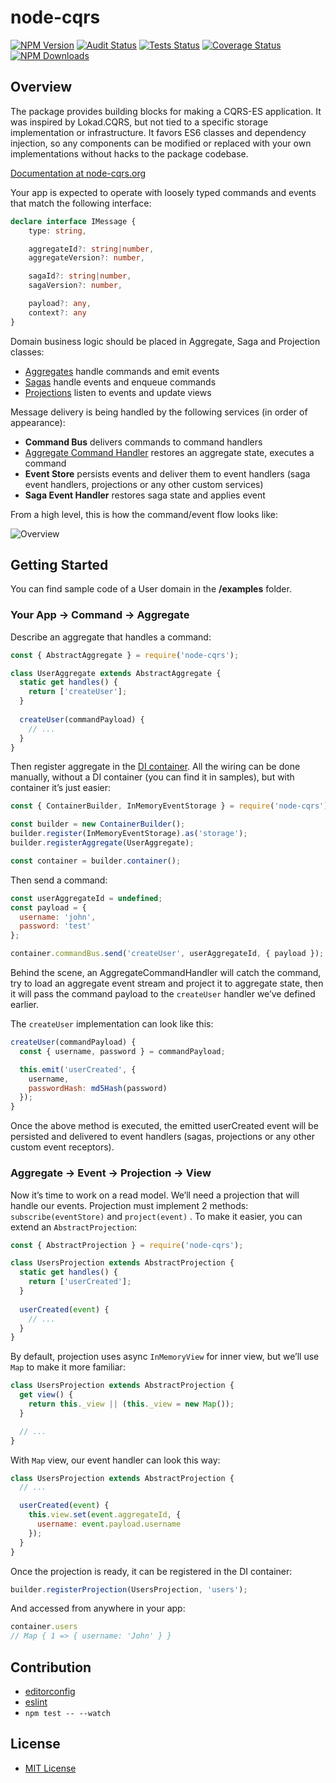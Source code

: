 node-cqrs
=========

[![NPM Version](https://img.shields.io/npm/v/node-cqrs.svg)](https://www.npmjs.com/package/node-cqrs)
[![Audit Status](https://github.com/snatalenko/node-cqrs/actions/workflows/audit.yml/badge.svg)](https://github.com/snatalenko/node-cqrs/actions/workflows/audit.yml)
[![Tests Status](https://github.com/snatalenko/node-cqrs/actions/workflows/tests.yml/badge.svg)](https://github.com/snatalenko/node-cqrs/actions/workflows/tests.yml)
[![Coverage Status](https://coveralls.io/repos/github/snatalenko/node-cqrs/badge.svg?branch=master)](https://coveralls.io/github/snatalenko/node-cqrs?branch=master)
[![NPM Downloads](https://img.shields.io/npm/dm/node-cqrs.svg)](https://www.npmjs.com/package/node-cqrs)

## Overview

The package provides building blocks for making a CQRS-ES application. It was inspired by Lokad.CQRS, but not tied to a specific storage implementation or infrastructure. It favors ES6 classes and dependency injection, so any components can be modified or replaced with your own implementations without hacks to the package codebase.

[Documentation at node-cqrs.org](https://www.node-cqrs.org)


Your app is expected to operate with loosely typed commands and events that match the following interface: 

```ts
declare interface IMessage {
    type: string,

    aggregateId?: string|number,
    aggregateVersion?: number,

    sagaId?: string|number,
    sagaVersion?: number,

    payload?: any,
    context?: any
}
```

Domain business logic should be placed in Aggregate, Saga and Projection classes:

- [Aggregates](entities/Aggregate/README.MD) handle commands and emit events
- [Sagas](entities/Saga/README.MD) handle events and enqueue commands
- [Projections](entities/Projection/README.md) listen to events and update views


Message delivery is being handled by the following services (in order of appearance):

- **Command Bus** delivers commands to command handlers
- [Aggregate Command Handler](middleware/AggregateCommandHandler.md) restores an aggregate state, executes a command
- **Event Store** persists events and deliver them to event handlers (saga event handlers, projections or any other custom services)
- **Saga Event Handler** restores saga state and applies event


From a high level, this is how the command/event flow looks like:

![Overview](docs/images/node-cqrs-components.png)


## Getting Started

You can find sample code of a User domain in the **/examples** folder.


### Your App → Command → Aggregate

Describe an aggregate that handles a command:

```js
const { AbstractAggregate } = require('node-cqrs');

class UserAggregate extends AbstractAggregate {
  static get handles() {
    return ['createUser'];
  }
  
  createUser(commandPayload) {
    // ...
  }
}
```

Then register aggregate in the [DI container](middleware/DIContainer.md). 
All the wiring can be done manually, without a DI container (you can find it in samples), but with container it’s just easier:

```js
const { ContainerBuilder, InMemoryEventStorage } = require('node-cqrs');

const builder = new ContainerBuilder();
builder.register(InMemoryEventStorage).as('storage');
builder.registerAggregate(UserAggregate);

const container = builder.container();
```

Then send a command:

```js
const userAggregateId = undefined;
const payload = {
  username: 'john',
  password: 'test'
};

container.commandBus.send('createUser', userAggregateId, { payload });
```

Behind the scene, an AggregateCommandHandler will catch the command, 
try to load an aggregate event stream and project it to aggregate state, 
then it will pass the command payload to the `createUser` handler we’ve defined earlier.

The `createUser` implementation can look like this: 

```js
createUser(commandPayload) {
  const { username, password } = commandPayload;

  this.emit('userCreated', {
    username,
    passwordHash: md5Hash(password)
  });
}  
```

Once the above method is executed, the emitted userCreated event will be persisted and delivered to event handlers (sagas, projections or any other custom event receptors).


### Aggregate → Event → Projection → View

Now it’s time to work on a read model. We’ll need a projection that will handle our events. Projection must implement 2 methods: `subscribe(eventStore)` and `project(event)` . 
To make it easier, you can extend an `AbstractProjection`:

```js
const { AbstractProjection } = require('node-cqrs');

class UsersProjection extends AbstractProjection {
  static get handles() {
    return ['userCreated'];
  }
  
  userCreated(event) {
    // ...
  }
}
```

By default, projection uses async `InMemoryView` for inner view, but we’ll use `Map` to make it more familiar:

```js
class UsersProjection extends AbstractProjection {
  get view() {
    return this._view || (this._view = new Map());
  }

  // ...
}
```

With `Map` view, our event handler can look this way:

```js
class UsersProjection extends AbstractProjection {
  // ...

  userCreated(event) {
    this.view.set(event.aggregateId, {
      username: event.payload.username
    });
  }
}
```

Once the projection is ready, it can be registered in the DI container: 

```js
builder.registerProjection(UsersProjection, 'users');
```

And accessed from anywhere in your app:

```js
container.users
// Map { 1 => { username: 'John' } }
```

## Contribution

* [editorconfig](http://editorconfig.org)
* [eslint](http://eslint.org)
* `npm test -- --watch`

## License

* [MIT License](https://github.com/snatalenko/node-cqrs/blob/master/LICENSE)
